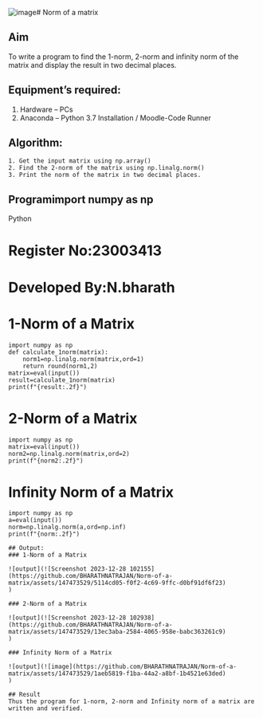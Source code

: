 ![image](https://github.com/BHARATHNATRAJAN/Norm-of-a-matrix/assets/147473529/0cdb93cb-d773-46ce-96c5-f26de2993208)# Norm of a matrix
## Aim
To write a program to find the 1-norm, 2-norm and infinity norm of the matrix and display the result in two decimal places.
## Equipment’s required:
1.	Hardware – PCs
2.	Anaconda – Python 3.7 Installation / Moodle-Code Runner
## Algorithm:
	1. Get the input matrix using np.array()   
    2. Find the 2-norm of the matrix using np.linalg.norm()
	3. Print the norm of the matrix in two decimal places.
## Programimport numpy as np

    
Python
# Register No:23003413
# Developed By:N.bharath
# 1-Norm of a Matrix
```
import numpy as np
def calculate_1norm(matrix):
    norm1=np.linalg.norm(matrix,ord=1)
    return round(norm1,2)
matrix=eval(input())
result=calculate_1norm(matrix)
print(f"{result:.2f}")

```
    






# 2-Norm of a Matrix
```
import numpy as np
matrix=eval(input())
norm2=np.linalg.norm(matrix,ord=2)
print(f"{norm2:.2f}")

```



# Infinity Norm of a Matrix
```
import numpy as np
a=eval(input())
norm=np.linalg.norm(a,ord=np.inf)
print(f"{norm:.2f}")

```




```
## Output:
### 1-Norm of a Matrix

![output](![Screenshot 2023-12-28 102155](https://github.com/BHARATHNATRAJAN/Norm-of-a-matrix/assets/147473529/5114cd05-f0f2-4c69-9ffc-d0bf91df6f23)
)

### 2-Norm of a Matrix

![output](![Screenshot 2023-12-28 102938](https://github.com/BHARATHNATRAJAN/Norm-of-a-matrix/assets/147473529/13ec3aba-2584-4065-958e-babc363261c9)
)

### Infinity Norm of a Matrix

![output](![image](https://github.com/BHARATHNATRAJAN/Norm-of-a-matrix/assets/147473529/1aeb5819-f1ba-44a2-a8bf-1b4521e63ded)
)

## Result
Thus the program for 1-norm, 2-norm and Infinity norm of a matrix are written and verified.
